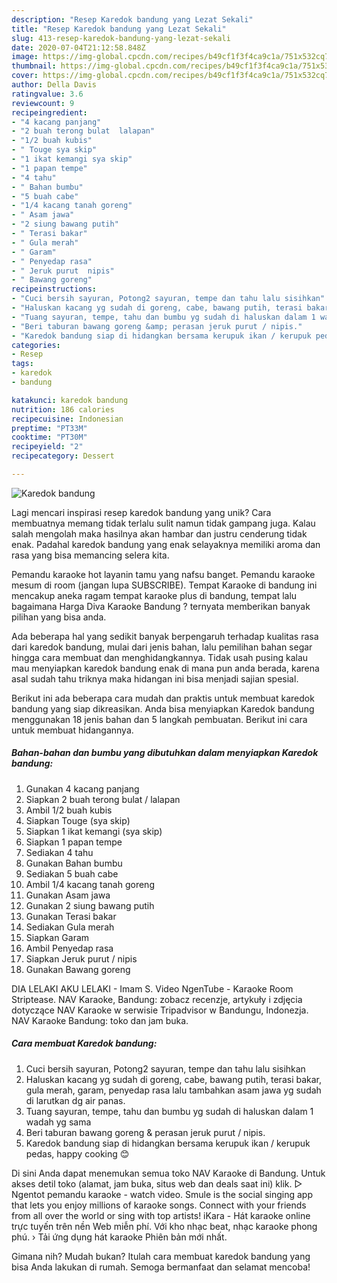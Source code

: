 ```yaml
---
description: "Resep Karedok bandung yang Lezat Sekali"
title: "Resep Karedok bandung yang Lezat Sekali"
slug: 413-resep-karedok-bandung-yang-lezat-sekali
date: 2020-07-04T21:12:58.848Z
image: https://img-global.cpcdn.com/recipes/b49cf1f3f4ca9c1a/751x532cq70/karedok-bandung-foto-resep-utama.jpg
thumbnail: https://img-global.cpcdn.com/recipes/b49cf1f3f4ca9c1a/751x532cq70/karedok-bandung-foto-resep-utama.jpg
cover: https://img-global.cpcdn.com/recipes/b49cf1f3f4ca9c1a/751x532cq70/karedok-bandung-foto-resep-utama.jpg
author: Della Davis
ratingvalue: 3.6
reviewcount: 9
recipeingredient:
- "4 kacang panjang"
- "2 buah terong bulat  lalapan"
- "1/2 buah kubis"
- " Touge sya skip"
- "1 ikat kemangi sya skip"
- "1 papan tempe"
- "4 tahu"
- " Bahan bumbu"
- "5 buah cabe"
- "1/4 kacang tanah goreng"
- " Asam jawa"
- "2 siung bawang putih"
- " Terasi bakar"
- " Gula merah"
- " Garam"
- " Penyedap rasa"
- " Jeruk purut  nipis"
- " Bawang goreng"
recipeinstructions:
- "Cuci bersih sayuran, Potong2 sayuran, tempe dan tahu lalu sisihkan"
- "Haluskan kacang yg sudah di goreng, cabe, bawang putih, terasi bakar, gula merah, garam, penyedap rasa lalu tambahkan asam jawa yg sudah di larutkan dg air panas."
- "Tuang sayuran, tempe, tahu dan bumbu yg sudah di haluskan dalam 1 wadah yg sama"
- "Beri taburan bawang goreng &amp; perasan jeruk purut / nipis."
- "Karedok bandung siap di hidangkan bersama kerupuk ikan / kerupuk pedas, happy cooking 😊"
categories:
- Resep
tags:
- karedok
- bandung

katakunci: karedok bandung 
nutrition: 186 calories
recipecuisine: Indonesian
preptime: "PT33M"
cooktime: "PT30M"
recipeyield: "2"
recipecategory: Dessert

---
```



![Karedok bandung](https://img-global.cpcdn.com/recipes/b49cf1f3f4ca9c1a/751x532cq70/karedok-bandung-foto-resep-utama.jpg)

Lagi mencari inspirasi resep karedok bandung yang unik? Cara membuatnya memang tidak terlalu sulit namun tidak gampang juga. Kalau salah mengolah maka hasilnya akan hambar dan justru cenderung tidak enak. Padahal karedok bandung yang enak selayaknya memiliki aroma dan rasa yang bisa memancing selera kita.

Pemandu karaoke hot layanin tamu yang nafsu banget. Pemandu karaoke mesum di room (jangan lupa SUBSCRIBE). Tempat Karaoke di bandung ini mencakup aneka ragam tempat karaoke plus di bandung, tempat lalu bagaimana Harga Diva Karaoke Bandung ? ternyata memberikan banyak pilihan yang bisa anda.

Ada beberapa hal yang sedikit banyak berpengaruh terhadap kualitas rasa dari karedok bandung, mulai dari jenis bahan, lalu pemilihan bahan segar hingga cara membuat dan menghidangkannya. Tidak usah pusing kalau mau menyiapkan karedok bandung enak di mana pun anda berada, karena asal sudah tahu triknya maka hidangan ini bisa menjadi sajian spesial.


Berikut ini ada beberapa cara mudah dan praktis untuk membuat karedok bandung yang siap dikreasikan. Anda bisa menyiapkan Karedok bandung menggunakan 18 jenis bahan dan 5 langkah pembuatan. Berikut ini cara untuk membuat hidangannya.

<!--inarticleads1-->

##### Bahan-bahan dan bumbu yang dibutuhkan dalam menyiapkan Karedok bandung:

1. Gunakan 4 kacang panjang
1. Siapkan 2 buah terong bulat / lalapan
1. Ambil 1/2 buah kubis
1. Siapkan  Touge (sya skip)
1. Siapkan 1 ikat kemangi (sya skip)
1. Siapkan 1 papan tempe
1. Sediakan 4 tahu
1. Gunakan  Bahan bumbu
1. Sediakan 5 buah cabe
1. Ambil 1/4 kacang tanah goreng
1. Gunakan  Asam jawa
1. Gunakan 2 siung bawang putih
1. Gunakan  Terasi bakar
1. Sediakan  Gula merah
1. Siapkan  Garam
1. Ambil  Penyedap rasa
1. Siapkan  Jeruk purut / nipis
1. Gunakan  Bawang goreng


DIA LELAKI AKU LELAKI - Imam S. Video NgenTube - Karaoke Room Striptease. NAV Karaoke, Bandung: zobacz recenzje, artykuły i zdjęcia dotyczące NAV Karaoke w serwisie Tripadvisor w Bandungu, Indonezja. NAV Karaoke Bandung: toko dan jam buka. 

<!--inarticleads2-->

##### Cara membuat Karedok bandung:

1. Cuci bersih sayuran, Potong2 sayuran, tempe dan tahu lalu sisihkan
1. Haluskan kacang yg sudah di goreng, cabe, bawang putih, terasi bakar, gula merah, garam, penyedap rasa lalu tambahkan asam jawa yg sudah di larutkan dg air panas.
1. Tuang sayuran, tempe, tahu dan bumbu yg sudah di haluskan dalam 1 wadah yg sama
1. Beri taburan bawang goreng &amp; perasan jeruk purut / nipis.
1. Karedok bandung siap di hidangkan bersama kerupuk ikan / kerupuk pedas, happy cooking 😊


Di sini Anda dapat menemukan semua toko NAV Karaoke di Bandung. Untuk akses detil toko (alamat, jam buka, situs web dan deals saat ini) klik. ▷ Ngentot pemandu karaoke - watch video. Smule is the social singing app that lets you enjoy millions of karaoke songs. Connect with your friends from all over the world or sing with top artists! iKara - Hát karaoke online trực tuyến trên nền Web miễn phí. Với kho nhạc beat, nhạc karaoke phong phú. › Tải ứng dụng hát karaoke Phiên bản mới nhất. 

Gimana nih? Mudah bukan? Itulah cara membuat karedok bandung yang bisa Anda lakukan di rumah. Semoga bermanfaat dan selamat mencoba!
